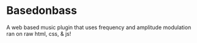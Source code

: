 # Basedonbass
A web based music plugin that uses frequency and amplitude modulation ran on raw html, css, &amp; js!
